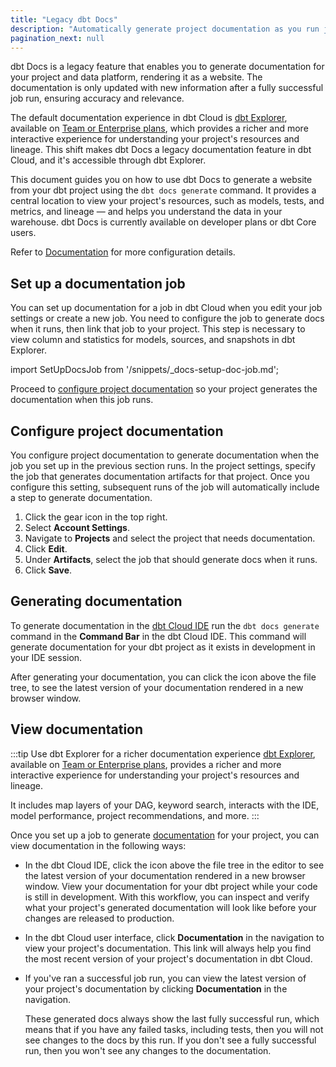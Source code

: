 ```yaml
---
title: "Legacy dbt Docs"
description: "Automatically generate project documentation as you run jobs with the legacy dbt Docs."
pagination_next: null
---
```


<p style={{ color: '#808080', fontSize: '1.1em' }}>
dbt Docs is a legacy feature that enables you to generate documentation for your project and data platform, rendering it as a website. The documentation is only updated with new information after a fully successful job run, ensuring accuracy and relevance.
</p>

The default documentation experience in dbt Cloud is [dbt Explorer](/docs/collaborate/explore-projects), available on [Team or Enterprise plans](https://www.getdbt.com/pricing/), which provides a richer and more interactive experience for understanding your project's resources and lineage. This shift makes dbt Docs a legacy documentation feature in dbt Cloud, and it's accessible through dbt Explorer.

This document guides you on how to use dbt Docs to generate a website from your dbt project using the `dbt docs generate` command. It provides a central location to view your project's resources, such as models, tests, and metrics, and lineage  &mdash; and helps you understand the data in your warehouse. dbt Docs is currently available on developer plans or dbt Core users.

Refer to [Documentation](/docs/collaborate/documentation) for more configuration details.

## Set up a documentation job

You can set up documentation for a job in dbt Cloud when you edit your job settings or create a new job. You need to configure the job to generate docs when it runs, then link that job to your project. This step is necessary to view column and statistics for models, sources, and snapshots in dbt Explorer.

import SetUpDocsJob from '/snippets/_docs-setup-doc-job.md';

<SetUpDocsJob/>

Proceed to [configure project documentation](#configure-project-documentation) so your project generates the documentation when this job runs.

## Configure project documentation

You configure project documentation to generate documentation when the job you set up in the previous section runs. In the project settings, specify the job that generates documentation artifacts for that project. Once you configure this setting, subsequent runs of the job will automatically include a step to generate documentation.

1. Click the gear icon in the top right.
2. Select **Account Settings**.
3. Navigate to **Projects** and select the project that needs documentation.
4. Click **Edit**.
5. Under **Artifacts**, select the job that should generate docs when it runs.
   <Lightbox src="/img/docs/dbt-cloud/using-dbt-cloud/documentation-project-details.png" width="55%" title="Configuring project documentation"/>
6. Click **Save**.

## Generating documentation

To generate documentation in the [dbt Cloud IDE](/docs/cloud/dbt-cloud-ide/develop-in-the-cloud) run the `dbt docs generate` command in the **Command Bar** in the dbt Cloud IDE. This command will generate documentation for your dbt project as it exists in development in your IDE session.

After generating your documentation, you can click the icon above the file tree, to see the latest version of your documentation rendered in a new browser window.

## View documentation

:::tip Use dbt Explorer for a richer documentation experience
[dbt Explorer](/docs/collaborate/explore-projects), available on [Team or Enterprise plans](https://www.getdbt.com/pricing/), provides a richer and more interactive experience for understanding your project's resources and lineage. 

It includes map layers of your DAG, keyword search, interacts with the IDE, model performance, project recommendations, and more.
:::

Once you set up a job to generate [documentation](/docs/collaborate/documentation) for your project, you can view documentation in the following ways:

- In the dbt Cloud IDE, click the icon above the file tree in the editor to see the latest version of your documentation rendered in a new browser window. View your documentation for your dbt project while your code is still in development. With this workflow, you can inspect and verify what your project's generated documentation will look like before your changes are released to production.
- In the dbt Cloud user interface, click **Documentation** in the navigation to view your project's documentation. This link will always help you find the most recent version of your project's documentation in dbt Cloud.
- If you've ran a successful job run, you can view the latest version of your project's documentation by clicking **Documentation** in the navigation.
  
  These generated docs always show the last fully successful run, which means that if you have any failed tasks, including tests, then you will not see changes to the docs by this run. If you don't see a fully successful run, then you won't see any changes to the documentation.

<Lightbox src="/img/docs/dbt-cloud/using-dbt-cloud/98c05c5-Screen_Shot_2019-02-08_at_9.18.22_PM.png" width="55%" title="Access your project documentation by clicking 'Documentation in the navigation menu."/>
